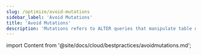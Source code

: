```yaml
---
slug: /optimize/avoid-mutations
sidebar_label: 'Avoid Mutations'
title: 'Avoid Mutations'
description: 'Mutations refers to ALTER queries that manipulate table data'
---
```


import Content from '@site/docs/cloud/bestpractices/avoidmutations.md';

<Content />
